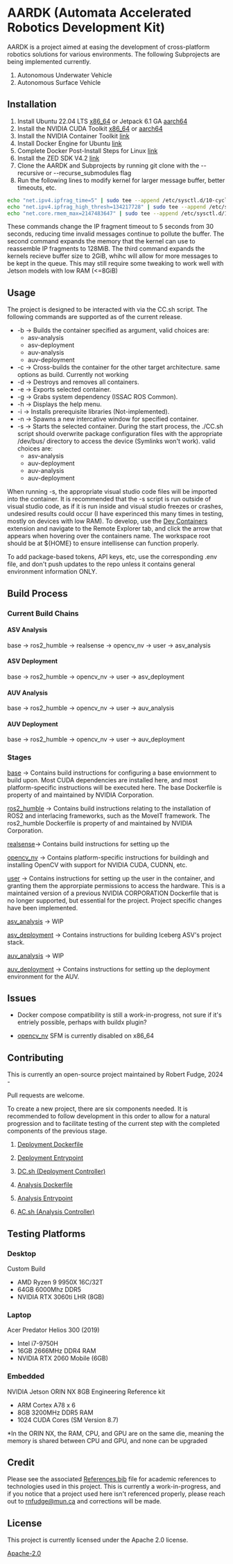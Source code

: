 # AARDK (Automata Accelerated Robotics Development Kit)

AARDK is a project aimed at easing the development of cross-platform robotics solutions for various environments. The following Subprojects are being implemented currently.

1. Autonomous Underwater Vehicle
2. Autonomous Surface Vehicle

## Installation
1. Install Ubuntu 22.04 LTS [x86_64](https://releases.ubuntu.com/jammy/) or Jetpack 6.1 GA [aarch64](https://developer.nvidia.com/embedded/jetpack)
2. Install the NVIDIA CUDA Toolkit [x86_64](https://developer.nvidia.com/cuda-downloads?target_os=Linux&target_arch=x86_64&Distribution=Ubuntu&target_version=22.04&target_type=deb_network)  or [aarch64](https://developer.nvidia.com/cuda-downloads?target_os=Linux&target_arch=aarch64-jetson&Compilation=Native&Distribution=Ubuntu&target_version=22.04&target_type=deb_network)
3. Install the NVIDIA Container Toolkit [link](https://docs.nvidia.com/datacenter/cloud-native/container-toolkit/latest/install-guide.html)
4. Install Docker Engine for Ubuntu [link](https://docs.docker.com/engine/install/ubuntu/)
5. Complete Docker Post-Install Steps for Linux [link](https://docs.docker.com/engine/install/linux-postinstall/)
6. Install the ZED SDK V4.2 [link](https://www.stereolabs.com/en-ca/developers/release#82af3640d775)
7. Clone the AARDK and Subprojects by running git clone with the --recursive or --recurse_submodules flag
8. Run the following lines to modify kernel for larger message buffer, better timeouts, etc.

```bash
echo "net.ipv4.ipfrag_time=5" | sudo tee --append /etc/sysctl.d/10-cyclone-max.conf && \
echo "net.ipv4.ipfrag_high_thresh=134217728" | sudo tee --append /etc/sysctl.d/10-cyclone-max.conf && \
echo "net.core.rmem_max=2147483647" | sudo tee --append /etc/sysctl.d/10-cyclone-max.conf
```

These commands change the IP fragment timeout to 5 seconds from 30 seconds, reducing time invalid messages continue to pollute the buffer. The second command expands the memory that the kernel can use to reassemble IP fragments to 128MiB. The third command expands the kernels recieve buffer size to 2GiB, whihc will allow for more messages to be kept in the queue. This may still require some tweaking to work well with Jetson models with low RAM (<=8GiB)

## Usage
The project is designed to be interacted with via the CC.sh script. The following commands are supported as of the current release.

- -b &rarr; Builds the container specified as argument, valid choices are: 
  - asv-analysis
  - asv-deployment
  - auv-analysis
  - auv-deployment
- -c &rarr; Cross-builds the container for the other target architecture. same options as build. Currently not working
- -d &rarr; Destroys and removes all containers.
- -e &rarr; Exports selected container.
- -g &rarr; Grabs system dependency (ISSAC ROS Common).
- -h &rarr; Displays the help menu.
- -i &rarr; Installs prerequisite libraries (Not-implemented).
- -n &rarr; Spawns a new intercative window for specified container.
- -s &rarr; Starts the selected container. During the start process, the ./CC.sh script should overwrite package configuration files with the appropriate /dev/bus/ directory to access the device (Symlinks won't work). valid choices are:
  - asv-analysis
  - auv-deployment
  - auv-analysis
  - auv-deployment

When running -s, the appropriate visual studio code files will be imported into the container. It is recommended that the -s script is run outside of visual studio code, as if it is run inside and visual studio freezes or crashes, undesired results could occur (I have experinced this many times in testing, mostly on devices with low RAM). To develop, use the [Dev Containers](https://marketplace.visualstudio.com/items?itemName=ms-vscode-remote.remote-containers) 
extension and navigate to the Remote Explorer tab, and click the arrow that appears when hovering over the containers name. The workspace root should be at ${HOME} to ensure intellisense can function properly.

To add package-based tokens, API keys, etc, use the corresponding .env file, and don't push updates to the repo unless it contains general environment information ONLY.

## Build Process
### Current Build Chains
#### ASV Analysis
base &rarr; ros2_humble &rarr; realsense &rarr; opencv_nv &rarr; user &rarr; asv_analysis

#### ASV Deployment
base &rarr; ros2_humble &rarr; opencv_nv &rarr; user &rarr; asv_deployment

#### AUV Analysis
base &rarr; ros2_humble &rarr; opencv_nv &rarr; user &rarr; auv_analysis

#### AUV Deployment
base &rarr; ros2_humble &rarr; opencv_nv &rarr; user &rarr; auv_deployment

### Stages
[base](./Build/Dependencies/isaac_ros_common/docker/Dockerfile.base) &rarr; Contains build instructions for configuring a base enviornment to build upon. Most CUDA dependencies are installed here, and most platform-specific instructions will be executed here. The base Dockerfile is property of and maintained by NVIDIA Corporation.

[ros2_humble](./Build/Dependencies/isaac_ros_common/docker/Dockerfile.ros2_humble) &rarr; Contains build instructions relating to the installation of ROS2 and interlacing frameworks, such as the MoveIT framework. The ros2_humble Dockerfile is property of and maintained by NVIDIA Corporation.

[realsense](./Build/Dependencies/isaac_ros_common/docker/Dockerfile.realsense)&rarr; Contains build instructions for setting up the 

[opencv_nv](./Build/Dockerfile.opencv_nv) &rarr; Contains platform-specific instructions for buildingh and installing OpenCV with support for NVIDIA CUDA, CUDNN, etc.

[user](./Build/Dockerfile.user) &rarr; Contains instructions for setting up the user in the container, and granting them the approrpiate permissions to access the hardware. This is a maintained version of a previous NVIDIA CORPORATION Dockerfile that is no longer supported, but essential for the project. Project specific changes have been implemented.

[asv_analysis](./Build/Dockerfile.asv_analysis) &rarr; WIP

[asv_deployment](./Build/Dockerfile.asv_deployment) &rarr; Contains instructions for building Iceberg ASV's project stack.

[auv_analysis](./Build/Dockerfile.auv_analysis) &rarr; WIP

[auv_deployment](./Build/Dockerfile.auv_deployment) &rarr; Contains instructions for setting up the deployment environment for the AUV.

## Issues
- Docker compose compatibility is still a work-in-progress, not sure if it's entriely possible, perhaps with buildx plugin?

- [opencv_nv](./Build/Dockerfile_opencv_nv) SFM is currently disabled on x86_64 

## Contributing
This is currently an open-source project maintained by Robert Fudge, 2024 -

Pull requests are welcome.

To create a new project, there are six components needed. It is recommended to follow development in this order to allow for a natural progression and to facilitate testing of the current step with the completed components of the previous stage.
1. [Deployment Dockerfile](./Build/Dockerfile.auv_deployment)

2. [Deployment Entrypoint](./Build/Scripts/auv-deployment-entrypoint.sh)

3. [DC.sh (Deployment Controller)](./Build/Scripts/DC-auv.sh)

4. [Analysis Dockerfile](./Build/Dockerfile.auv_analysis)

5. [Analysis Entrypoint](./Build/Scripts/auv-analysis-entrypoint.sh)

6. [AC.sh (Analysis Controller)](./Build/Scripts/AC-auv.sh)

## Testing Platforms
### Desktop
Custom Build
- AMD Ryzen 9 9950X 16C/32T
- 64GB 6000Mhz DDR5
- NVIDIA RTX 3060ti LHR (8GB)

### Laptop
Acer Predator Helios 300 (2019)
- Intel i7-9750H
- 16GB 2666MHz DDR4 RAM
- NVIDIA RTX 2060 Mobile (6GB)

### Embedded
NVIDIA Jetson ORIN NX 8GB Engineering Reference kit
- ARM Cortex A78 x 6
- 8GB 3200MHz DDR5 RAM
- 1024 CUDA Cores (SM Version 8.7)

*In the ORIN NX, the RAM, CPU, and GPU are on the same die, meaning the memory is shared between CPU and GPU, and none can be upgraded

## Credit
Please see the associated [References.bib](./References.bib) file for academic references to technologies used in this project. This is currently a work-in-progress, and if you notice that a project used here isn't referenced properly, please reach out to [rnfudge@mun.ca](mailto:rnfudge@mun.ca) and corrections will be made.

## License
This project is currently licensed under the Apache 2.0 license.

[Apache-2.0](https://choosealicense.com/licenses/apache-2.0/)
